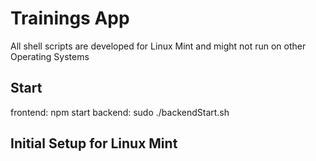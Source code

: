 # Trainings App

All shell scripts are developed for Linux Mint and might not run on other Operating Systems

## Start

frontend: npm start
backend: sudo ./backendStart.sh

## Initial Setup for Linux Mint
